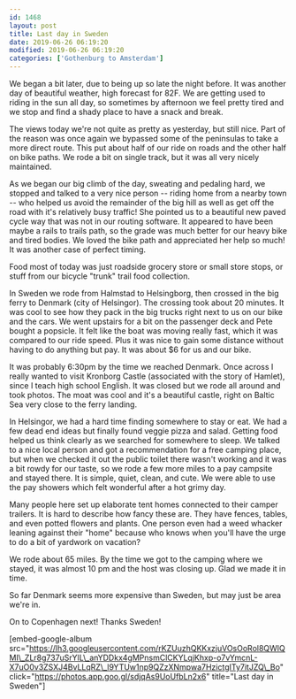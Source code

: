 ```yaml
---
id: 1468
layout: post
title: Last day in Sweden
date: 2019-06-26 06:19:20
modified: 2019-06-26 06:19:20
categories: ['Gothenburg to Amsterdam']
---
```


We began a bit later, due to being up so late the night before. It was another day of beautiful weather, high forecast for 82F. We are getting used to riding in the sun all day, so sometimes by afternoon we feel pretty tired and we stop and find a shady place to have a snack and break.

The views today we're not quite as pretty as yesterday, but still nice. Part of the reason was once again we bypassed some of the peninsulas to take a more direct route. This put about half of our ride on roads and the other half on bike paths. We rode a bit on single track, but it was all very nicely maintained.

As we began our big climb of the day, sweating and pedaling hard, we stopped and talked to a very nice person -- riding home from a nearby town -- who helped us avoid the remainder of the big hill as well as get off the road with it's relatively busy traffic! She pointed us to a beautiful new paved cycle way that was not in our routing software. It appeared to have been maybe a rails to trails path, so the grade was much better for our heavy bike and tired bodies. We loved the bike path and appreciated her help so much! It was another case of perfect timing.

Food most of today was just roadside grocery store or small store stops, or stuff from our bicycle "trunk" trail food collection.

In Sweden we rode from Halmstad to Helsingborg, then crossed in the big ferry to Denmark (city of Helsingor). The crossing took about 20 minutes. It was cool to see how they pack in the big trucks right next to us on our bike and the cars. We went upstairs for a bit on the passenger deck and Pete bought a popsicle. It felt like the boat was moving really fast, which it was compared to our ride speed. Plus it was nice to gain some distance without having to do anything but pay. It was about $6 for us and our bike.

It was probably 6:30pm by the time we reached Denmark. Once across I really wanted to visit Kronborg Castle (associated with the story of Hamlet), since I teach high school English. It was closed but we rode all around and took photos. The moat was cool and it's a beautiful castle, right on Baltic Sea very close to the ferry landing.

In Helsingor, we had a hard time finding somewhere to stay or eat. We had a few dead end ideas but finally found veggie pizza and salad. Getting food helped us think clearly as we searched for somewhere to sleep. We talked to a nice local person and got a recommendation for a free camping place, but when we checked it out the public toilet there wasn't working and it was a bit rowdy for our taste, so we rode a few more miles to a pay campsite and stayed there. It is simple, quiet, clean, and cute. We were able to use the pay showers which felt wonderful after a hot grimy day.

Many people here set up elaborate tent homes connected to their camper trailers. It is hard to describe how fancy these are. They have fences, tables, and even potted flowers and plants. One person even had a weed whacker leaning against their "home" because who knows when you'll have the urge to do a bit of yardwork on vacation?

We rode about 65 miles. By the time we got to the camping where we stayed, it was almost 10 pm and the host was closing up. Glad we made it in time.

So far Denmark seems more expensive than Sweden, but may just be area we're in.

On to Copenhagen next! Thanks Sweden!

[embed-google-album src="https://lh3.googleusercontent.com/rKZUuzhQKKxzjuVOsOoRol8QWIQMI\_ZLr8g737uSrYlL\_anYDDkx4gMPnsmClCKYLqjKhxp-o7vYmcnL-X7uO0v3ZSXJ4BvLLqRZ\_l9YTUw1np9QZzXNmpwa7HzictgITy7itJZQ\_Bo" click="https://photos.app.goo.gl/sdjqAs9UoUfbLn2x6" title="Last day in Sweden"]
